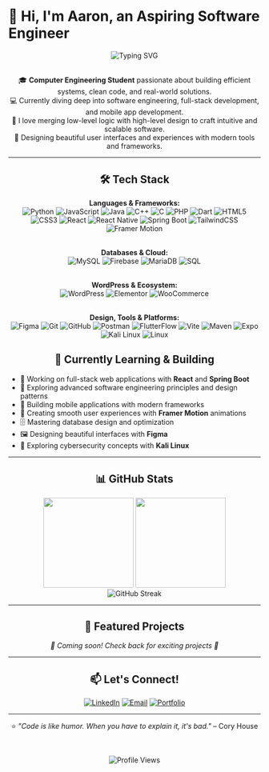 # 👋 Hi, I'm Aaron, an Aspiring Software Engineer

<div align="center">
  <img src="https://readme-typing-svg.herokuapp.com?font=Fira+Code&weight=500&size=28&pause=1000&color=6366F1&center=true&vCenter=true&width=600&lines=Computer+Engineering+Student;Aspiring+Software+Engineer;Full-Stack+Developer;UI%2FUX+Enthusiast" alt="Typing SVG" />
</div>

<br/>

<div align="center">
  
🎓 **Computer Engineering Student** passionate about building efficient systems, clean code, and real-world solutions.  
💻 Currently diving deep into software engineering, full-stack development, and mobile app development.  
🚀 I love merging low-level logic with high-level design to craft intuitive and scalable software.  
🎨 Designing beautiful user interfaces and experiences with modern tools and frameworks.

</div>

---

<div align="center">

## 🛠️ Tech Stack

<div align="center">

<b>Languages & Frameworks:</b><br>
![Python](https://img.shields.io/badge/Python-3776AB?style=for-the-badge&logo=python&logoColor=white)
![JavaScript](https://img.shields.io/badge/JavaScript-F7DF1E?style=for-the-badge&logo=javascript&logoColor=black)
![Java](https://img.shields.io/badge/Java-ED8B00?style=for-the-badge&logo=openjdk&logoColor=white)
![C++](https://img.shields.io/badge/C++-00599C?style=for-the-badge&logo=c%2B%2B&logoColor=white)
![C](https://img.shields.io/badge/C-00599C?style=for-the-badge&logo=c&logoColor=white)
![PHP](https://img.shields.io/badge/PHP-777BB4?style=for-the-badge&logo=php&logoColor=white)
![Dart](https://img.shields.io/badge/Dart-0175C2?style=for-the-badge&logo=dart&logoColor=white)
![HTML5](https://img.shields.io/badge/HTML5-E34F26?style=for-the-badge&logo=html5&logoColor=white)
![CSS3](https://img.shields.io/badge/CSS3-1572B6?style=for-the-badge&logo=css3&logoColor=white)
![React](https://img.shields.io/badge/React-20232A?style=for-the-badge&logo=react&logoColor=61DAFB)
![React Native](https://img.shields.io/badge/React_Native-20232A?style=for-the-badge&logo=react&logoColor=61DAFB)
![Spring Boot](https://img.shields.io/badge/Spring_Boot-F2F4F9?style=for-the-badge&logo=spring-boot)
![TailwindCSS](https://img.shields.io/badge/Tailwind_CSS-38B2AC?style=for-the-badge&logo=tailwind-css&logoColor=white)
![Framer Motion](https://img.shields.io/badge/Framer_Motion-black?style=for-the-badge&logo=framer&logoColor=blue)

<br><b>Databases & Cloud:</b><br>
![MySQL](https://img.shields.io/badge/MySQL-005C84?style=for-the-badge&logo=mysql&logoColor=white)
![Firebase](https://img.shields.io/badge/Firebase-039BE5?style=for-the-badge&logo=Firebase&logoColor=white)
![MariaDB](https://img.shields.io/badge/MariaDB-003545?style=for-the-badge&logo=mariadb&logoColor=white)
![SQL](https://img.shields.io/badge/SQL-336791?style=for-the-badge&logo=postgresql&logoColor=white)

<br><b>WordPress & Ecosystem:</b><br>
![WordPress](https://img.shields.io/badge/WordPress-21759B?style=for-the-badge&logo=wordpress&logoColor=white)
![Elementor](https://img.shields.io/badge/Elementor-92003B?style=for-the-badge&logo=elementor&logoColor=white)
![WooCommerce](https://img.shields.io/badge/WooCommerce-96588A?style=for-the-badge&logo=woocommerce&logoColor=white)

<br><b>Design, Tools & Platforms:</b><br>
![Figma](https://img.shields.io/badge/Figma-F24E1E?style=for-the-badge&logo=figma&logoColor=white)
![Git](https://img.shields.io/badge/GIT-E44C30?style=for-the-badge&logo=git&logoColor=white)
![GitHub](https://img.shields.io/badge/GitHub-100000?style=for-the-badge&logo=github&logoColor=white)
![Postman](https://img.shields.io/badge/Postman-FF6C37?style=for-the-badge&logo=postman&logoColor=white)
![FlutterFlow](https://img.shields.io/badge/FlutterFlow-02569B?style=for-the-badge&logo=flutter&logoColor=white)
![Vite](https://img.shields.io/badge/Vite-646CFF?style=for-the-badge&logo=vite&logoColor=white)
![Maven](https://img.shields.io/badge/Maven-C71A36?style=for-the-badge&logo=apachemaven&logoColor=white)
![Expo](https://img.shields.io/badge/Expo-000020?style=for-the-badge&logo=expo&logoColor=white)
![Kali Linux](https://img.shields.io/badge/Kali_Linux-557C94?style=for-the-badge&logo=kalilinux&logoColor=white)
![Linux](https://img.shields.io/badge/Linux-FCC624?style=for-the-badge&logo=linux&logoColor=black)

</div>

## 🎯 Currently Learning & Building

</div>

- 🔭 Working on full-stack web applications with **React** and **Spring Boot**
- 🌱 Exploring advanced software engineering principles and design patterns
- 📱 Building mobile applications with modern frameworks
- 🎨 Creating smooth user experiences with **Framer Motion** animations
- 🗄️ Mastering database design and optimization
- 🖼️ Designing beautiful interfaces with **Figma**
- 🐧 Exploring cybersecurity concepts with **Kali Linux**

---

<div align="center">

## 📊 GitHub Stats

<img height="180em" src="https://github-readme-stats.vercel.app/api?username=aaronersando&show_icons=true&theme=tokyonight&hide_border=true&count_private=true" />
<img height="180em" src="https://github-readme-stats.vercel.app/api/top-langs/?username=aaronersando&layout=compact&theme=tokyonight&hide_border=true" />

<br/>

<img src="https://github-readme-streak-stats.herokuapp.com/?user=aaronersando&theme=tokyonight&hide_border=true" alt="GitHub Streak" />

</div>

---

<div align="center">

## 🚀 Featured Projects

</div>

<!-- Add your best projects here -->
<div align="center">
  <em>🚧 Coming soon! Check back for exciting projects 🚧</em>
</div>

---

<div align="center">

## 📫 Let's Connect!

[![LinkedIn](https://img.shields.io/badge/LinkedIn-0077B5?style=for-the-badge&logo=linkedin&logoColor=white)](https://www.linkedin.com/in/aaron-gabriel-ersando-411040292/)
[![Email](https://img.shields.io/badge/Email-D14836?style=for-the-badge&logo=gmail&logoColor=white)](mailto:your.agersando@gmail.com)
[![Portfolio](https://img.shields.io/badge/Portfolio-000000?style=for-the-badge&logo=About.me&logoColor=white)](https://your-portfolio.com)

</div>

---

<div align="center">

⭐️ _"Code is like humor. When you have to explain it, it's bad."_ – Cory House

<br/>

![Profile Views](https://komarev.com/ghpvc/?username=aaronersando&color=blueviolet&style=flat-square&label=Profile+Views)

</div>
